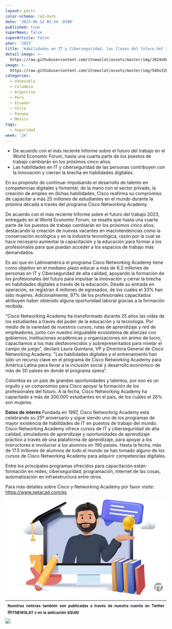 ```yaml
---
layout: posts
color-schema: red-dark
date: '2023-06-12 05:34 -0500'
published: true
superNews: false
superArticle: false
year: '2023'
title: 'Habilidades en IT y Ciberseguridad, las llaves del futuro del trabajo '
detail-image: >-
  https://raw.githubusercontent.com/itnewslat/assets/master/img/1024x680/caricatura-hombre-g.jpg
image: >-
  https://raw.githubusercontent.com/itnewslat/assets/master/img/540x320/caricatura-hombre-p.jpg
categories:
  - Venezuela
  - Colombia
  - Argentina
  - Perú
  - Ecuador
  - Chile
  - Panama
  - Mexico
tags:
  - Seguridad
week: '24'
---
```

- De acuerdo con el más reciente Informe sobre el futuro del trabajo en el World Economic Forum, hasta una cuarta parte de los puestos de trabajo cambiarán en los próximos cinco años.
- Las habilidades en IT y ciberseguridad de las personas contribuyen con la innovación y cierran la brecha en habilidades digitales.

En su propósito de continuar impulsando el desarrollo de talento en competencias digitales y fomentar, de la mano con el sector privado, la creación de empleo en dichas habilidades, Cisco reafirma su compromiso de capacitar a más 25 millones de estudiantes en el mundo durante la próxima década a través del programa Cisco Networking Academy.

De acuerdo con el más reciente Informe sobre el futuro del trabajo 2023, entregado en el World Economic Forum, se resalta que hasta una cuarta parte de los puestos de trabajo cambiarán en los próximos cinco años, destacando la creación de nuevas vacantes en macrotendencias como la conservación ecológica y en la industria tecnológica, razón por la cual se hace necesario aumentar la capacitación y la educación para formar a los profesionales para que puedan acceder a los espacios de trabajo más demandados.

Es así que en Latinoamérica el programa Cisco Networking Academy tiene como objetivo en el mediano plazo educar a más de 6.2 millones de personas en IT y Ciberseguridad de alta calidad, apoyando la formación de los profesionales del futuro para impulsar la  innovación y cerrar la brecha en habilidades digitales a través de la educación. Desde su entrada en operación, se registran 4 millones de egresados, de los cuales el 33% han sido mujeres.  Adicionalmente, 97% de los profesionales capacitados atribuyen haber obtenido alguna oportunidad laboral gracias a la formación recibida.

"Cisco Networking Academy ha transformado durante 25 años las vidas de los estudiantes a través del poder de la educación y la tecnología. Por medio de la variedad de nuestros cursos, rutas de aprendizaje y red de empleadores, junto con nuestro inigualable ecosistema de alianzas con gobiernos, instituciones académicas y organizaciones sin ánimo de lucro, capacitamos a los más desfavorecidos y subrepresentados para nivelar el campo de juego", declaró Laura Quintana, VP y Directora General de Cisco Networking Academy. "Las habilidades digitales y el entrenamiento han sido un recurso clave en el programa de Cisco Networking Academy para América Latina para llevar a la inclusión social y desarrollo económico de más de 30 países en donde el programa opera”.

Colombia es un país de grandes oportunidades y talentos, por eso es un orgullo y un compromiso para Cisco apoyar la formación de los profesionales del futuro. A la fecha, Cisco Networking Academy ha capacitado a más de 300.000 estudiantes en el país, de los cuáles el 26% son mujeres.

**Datos de interés**
Fundada en 1997, Cisco Networking Academy está celebrando su 25º aniversario y sigue siendo uno de los programas de mayor existencia de habilidades de IT en puestos de trabajo del mundo. Cisco Networking Academy ofrece cursos de IT y ciberseguridad de alta calidad, simuladores de aprendizaje y oportunidades de aprendizaje práctico a través de una plataforma de aprendizaje, para apoyar a los instructores e involucrar a los alumnos en 190 países. Hasta la fecha, más de 17.5 millones de alumnos de todo el mundo se han tomado alguno de los cursos de Cisco Networking Academy para adquirir competencias digitales.  

Entre los principales programas ofrecidos para capacitación están: formación en redes, ciberseguridad, programación, Internet de las cosas, automatización en infraestructura entre otros.  

Para más detalles sobre Cisco y Networking Academy por favor visite: https://www.netacad.com/es

![](https://raw.githubusercontent.com/itnewslat/assets/master/img/540x320/caricatura-hombre-p.jpg)

<table style="height: 42px;" width="569">
<tbody>
<tr>
<td style="text-align: justify;"><sub><strong>Nuestras noticias también son publicadas a través de nuestra cuenta en Twitter <a href="https://twitter.com/itnewslat?lang=es">@ITNEWSLAT</a> y en la aplicación <a href="https://squidapp.co/en/">SQUID</a></strong></sub></td>
</tr>
</tbody>
</table>
<img src="https://tracker.metricool.com/c3po.jpg?hash=56f88a41e39ab42c063cc51676587a04"/>
